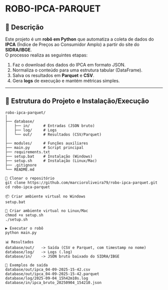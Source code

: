 # ROBO-IPCA-PARQUET

## 📌 Descrição
Este projeto é um **robô em Python** que automatiza a coleta de dados do **IPCA** (Índice de Preços ao Consumidor Amplo) a partir do site do **SIDRA/IBGE**.  
O processo realiza as seguintes etapas:

1. Faz o download dos dados do IPCA em formato JSON.  
2. Normaliza o conteúdo para uma estrutura tabular (DataFrame).  
3. Salva os resultados em **Parquet** e **CSV**.  
4. Gera **logs** de execução e mantém métricas simples.  

---

## 📂 Estrutura do Projeto e Instalação/Execução
```text
robo-ipca-parquet/
│
├── database/
│   ├── in/      # Entradas (JSON bruto)
│   ├── log/     # Logs
│   └── out/     # Resultados (CSV/Parquet)
│
├── modules/     # Funções auxiliares
├── main.py      # Script principal
├── requirements.txt
├── setup.bat    # Instalação (Windows)
├── setup.sh     # Instalação (Linux/Mac)
├── .gitignore
└── README.md

🔹 Clonar o repositório
git clone https://github.com/marcioroliveira79/robo-ipca-parquet.git
cd robo-ipca-parquet

📦 Criar ambiente virtual no Windows
setup.bat 

🐧 Criar ambiente virtual no Linux/Mac
chmod +x setup.sh
./setup.sh

▶️ Executar o robô
python main.py

📊 Resultados
database/out/   -> Saída (CSV e Parquet, com timestamp no nome)
database/log/   -> Logs (.log)
database/in/    -> JSON bruto baixado do SIDRA/IBGE

📄 Exemplos de saída
database/out/ipca_04-09-2025-15-42.csv
database/out/ipca_04-09-2025-15-42.parquet
database/log/2025-09-04_15h42m10s.log
database/in/ipca_bruto_20250904_154210.json
